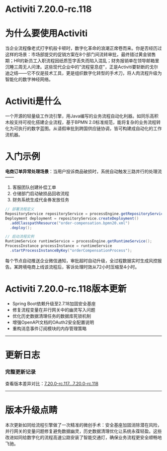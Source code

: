 # Activiti 7.20.0-rc.118
# 为什么要使用Activiti  
当企业流程像老式打字机般卡顿时，数字化革命的浪潮正席卷而来。你是否经历过这样的场景：市场部提交的促销方案在8个部门间流转审批，最终错过黄金销售期；HR的新员工入职流程因纸质签字丢失而陷入混乱；财务报销单在领导邮箱里沉睡三周无人问津。这些现代企业中的"流程窒息症"，正是Activiti要斩断的戈尔迪之结——它不仅是技术工具，更是组织数字化转型的手术刀，将人肉流程升级为智能化的数字神经网络。

# Activiti是什么  
一个开源的轻量级工作流引擎，用Java编写的业务流程自动化利器。如同乐高积木般支持可视化搭建企业流程，基于BPMN 2.0标准规范，能将复杂的业务流程转化为可执行的数字蓝图。从请假审批到跨国供应链协调，皆可构建成自动化的工作流机器。

# 入门示例  
**电商订单异常处理场景**：当用户投诉商品破损时，系统自动触发三路并行的处理流——  
1. 客服团队创建补偿工单  
2. 仓储部门启动破损品回收流程  
3. 财务系统生成代金券发放任务  

```java
// 部署流程定义
RepositoryService repositoryService = processEngine.getRepositoryService();
Deployment deployment = repositoryService.createDeployment()
  .addClasspathResource("order-compensation.bpmn20.xml")
  .deploy();

// 启动流程实例
RuntimeService runtimeService = processEngine.getRuntimeService();
ProcessInstance processInstance = runtimeService
  .startProcessInstanceByKey("orderCompensationProcess");
```

每个节点自动推送企业微信通知，审批超时自动升级，全过程数据实时生成风控报告。某跨境电商上线该流程后，客诉处理时效从72小时压缩至4小时。

# Activiti 7.20.0-rc.118版本更新  
- Spring Boot依赖升级至2.7.18加固安全基座  
- 修复流程变量在并行网关中的幽灵写入问题  
- 优化历史数据清理任务的数据库死锁机制  
- 增强OpenAPI文档的OAuth2安全配置说明  
- 重构消息事件订阅模块的内存管理策略  

---

# 更新日志  
### 完整更新记录  
查看版本差异对比：[7.20.0-rc.117...7.20.0-rc.118](https://github.com/Activiti/Activiti/compare/7.20.0-rc.117...7.20.0-rc.118)

---

# 版本升级点睛  
本次更新如同给流程引擎做了一次精准的微创手术：安全基座加固消除潜在风险，并行网关的变量问题修复避免数据幽灵，历史数据清理优化让系统永葆轻盈。这些改进如同给数字化的流程高速公路安装了智能交通灯，确保业务流程更安全顺畅地飞驰。